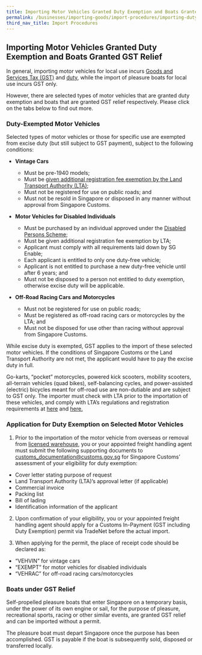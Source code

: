 ```yaml
---
title: Importing Motor Vehicles Granted Duty Exemption and Boats Granted GST Relief
permalink: /businesses/importing-goods/import-procedures/importing-duty-exempted-motor-vehicles-and-gst-exempted-boats
third_nav_title: Import Procedures 
---
```


## Importing Motor Vehicles Granted Duty Exemption and Boats Granted GST Relief

In general, importing motor vehicles for local use incurs  [Goods and Services Tax (GST)](/businesses/valuation-duties-taxes-fees/goods-and-services-tax-gst) and  [duty]( /businesses/valuation-duties-taxes-and-fees/duties-and-dutiable-goods), while the import of pleasure boats for local use incurs GST only.

However, there are selected types of motor vehicles that are granted duty exemption and boats that are granted GST relief respectively. Please click on the tabs below to find out more.

### Duty-Exempted Motor Vehicles
Selected types of motor vehicles or those for specific use are exempted from excise duty (but still subject to GST payment), subject to the following conditions:

-   **Vintage Cars**
    -   Must be pre-1940 models;
    -   Must be [given additional registration fee exemption by the Land Transport Authority (LTA)](http://www.lta.gov.sg/content/ltaweb/en/roads-and-motoring/owning-a-vehicle/registering-your-vehicle/registration-of-vintage-vehicles.html);
    -   Must not be registered for use on public roads; and
    -   Must not be resold in Singapore or disposed in any manner without approval from Singapore Customs.

-   **Motor Vehicles for Disabled Individuals**
    -   Must be purchased by an individual approved under the [Disabled Persons Scheme](https://www.sgenable.sg/pages/content.aspx?path=/schemes/transport/disabled-persons-scheme/);
    -   Must be given additional registration fee exemption by LTA;
    -   Applicant must comply with all requirements laid down by SG Enable;
    -   Each applicant is entitled to only one duty-free vehicle;
    -   Applicant is not entitled to purchase a new duty-free vehicle until after 6 years; and
    -   Must not be disposed to a person not entitled to duty exemption, otherwise excise duty will be applicable.

-   **Off-Road Racing Cars and Motorcycles**
    -   Must not be registered for use on public roads;
    -   Must be registered as off-road racing cars or motorcycles by the LTA; and
    -   Must not be disposed for use other than racing without approval from Singapore Customs.

While excise duty is exempted, GST applies to the import of these selected motor vehicles. If the conditions of Singapore Customs or the Land Transport Authority are not met, the applicant would have to pay the excise duty in full.

Go-karts, “pocket” motorcycles, powered kick scooters, mobility scooters, all-terrain vehicles (quad bikes), self-balancing cycles, and power-assisted (electric) bicycles meant for off-road use are non-dutiable and are subject to GST only. The importer must check with LTA prior to the importation of these vehicles, and comply with LTA’s regulations and registration requirements at  [here](https://www.onemotoring.com.sg/)  and  [here.](http://www.lta.gov.sg/)

### Application for Duty Exemption on Selected Motor Vehicles

1) Prior to the importation of the motor vehicle from overseas or removal from  [licensed warehouse](/businesses/customs-schemes-licences-framework/licensed-warehouse-scheme), you or your appointed freight handling agent must submit the following supporting documents to [customs_documentation@customs.gov.sg](mailto:customs_documentation@customs.gov.sg) for Singapore Customs’ assessment of your eligibility for duty exemption:

-   Cover letter stating purpose of request
-   Land Transport Authority (LTA)’s approval letter (if applicable)
-   Commercial invoice
-   Packing list
-   Bill of lading
-   Identification information of the applicant

2) Upon confirmation of your eligibility, you or your appointed freight handling agent should apply for a Customs In-Payment (GST including Duty Exemption) permit via TradeNet before the actual import.

3) When applying for the permit, the place of receipt code should be declared as:

-   “VEHVIN” for vintage cars
-   “EXEMPT” for motor vehicles for disabled individuals
-   “VEHRAC” for off-road racing cars/motorcycles

### Boats under GST Relief
Self-propelled pleasure boats that enter Singapore on a temporary basis, under the power of its own engine or sail, for the purpose of pleasure, recreational sports, racing or other similar events, are granted GST relief and can be imported without a permit.

The pleasure boat must depart Singapore once the purpose has been accomplished. GST is payable if the boat is subsequently sold, disposed or transferred locally.
